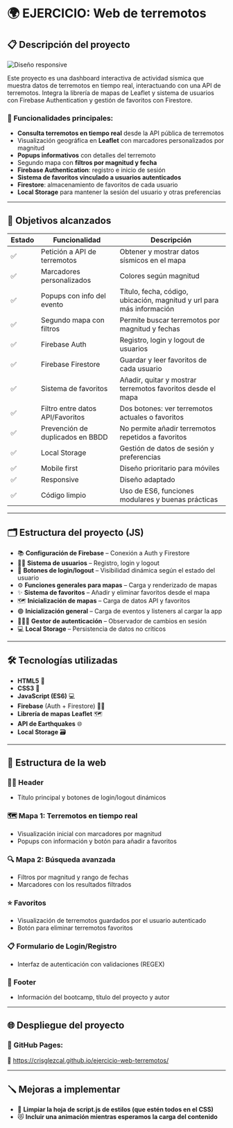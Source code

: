 # 🌍 EJERCICIO: Web de terremotos

## 📋 Descripción del proyecto

![Diseño responsive](./assets/responsive.png.png)

Este proyecto es una dashboard interactiva de actividad sísmica que muestra datos de terremotos en tiempo real, interactuando con una API de terremotos. Integra la librería de mapas de Leaflet y sistema de usuarios con Firebase Authentication y gestión de favoritos con Firestore.

### 🔧 Funcionalidades principales:

- **Consulta terremotos en tiempo real** desde la API pública de terremotos
- Visualización geográfica en **Leaflet** con marcadores personalizados por magnitud
- **Popups informativos** con detalles del terremoto
- Segundo mapa con **filtros por magnitud y fecha**
- **Firebase Authentication**: registro e inicio de sesión
- **Sistema de favoritos vinculado a usuarios autenticados**
- **Firestore**: almacenamiento de favoritos de cada usuario
- **Local Storage** para mantener la sesión del usuario y otras preferencias

---

## 🎯 Objetivos alcanzados

| Estado | Funcionalidad | Descripción |
|--------|---------------|-------------|
| ✅ | Petición a API de terremotos | Obtener y mostrar datos sísmicos en el mapa |
| ✅ | Marcadores personalizados | Colores según magnitud |
| ✅ | Popups con info del evento | Título, fecha, código, ubicación, magnitud y url para más información |
| ✅ | Segundo mapa con filtros | Permite buscar terremotos por magnitud y fechas |
| ✅ | Firebase Auth | Registro, login y logout de usuarios |
| ✅ | Firebase Firestore | Guardar y leer favoritos de cada usuario |
| ✅ | Sistema de favoritos | Añadir, quitar y mostrar terremotos favoritos desde el mapa |
| ✅ | Filtro entre datos API/Favoritos | Dos botones: ver terremotos actuales o favoritos |
| ✅ | Prevención de duplicados en BBDD | No permite añadir terremotos repetidos a favoritos |
| ✅ | Local Storage | Gestión de datos de sesión y preferencias |
| ✅ | Mobile first | Diseño prioritario para móviles|
| ✅ | Responsive | Diseño adaptado|
| ✅ | Código limpio | Uso de ES6, funciones modulares y buenas prácticas |

---

## 🗂️ Estructura del proyecto (JS)

- 📚 **Configuración de Firebase** – Conexión a Auth y Firestore  
- 👩🏽 **Sistema de usuarios** – Registro, login y logout  
- 📍 **Botones de login/logout** – Visibilidad dinámica según el estado del usuario  
- ⚙️ **Funciones generales para mapas** – Carga y renderizado de mapas  
- ✨ **Sistema de favoritos** – Añadir y eliminar favoritos desde el mapa  
- 🗺️ **Inicialización de mapas** – Carga de datos API y favoritos  
- 🟢 **Inicialización general** – Carga de eventos y listeners al cargar la app  
- 🧔🏽‍♂️ **Gestor de autenticación** – Observador de cambios en sesión  
- 💻 **Local Storage** – Persistencia de datos no críticos  

---

## 🛠️ Tecnologías utilizadas

- **HTML5** 📝  
- **CSS3** 🎨  
- **JavaScript (ES6)** 💻  
- **Firebase** (Auth + Firestore) 🔐📁  
- **Librería de mapas Leaflet** 🗺️  
- **API de Earthquakes** 🌐  
- **Local Storage** 🗃️  

---

## 📑 Estructura de la web

### 👩🏽 Header
- Título principal y botones de login/logout dinámicos

### 🗺️ Mapa 1: Terremotos en tiempo real
- Visualización inicial con marcadores por magnitud
- Popups con información y botón para añadir a favoritos

### 🔍 Mapa 2: Búsqueda avanzada
- Filtros por magnitud y rango de fechas
- Marcadores con los resultados filtrados

### ⭐ Favoritos
- Visualización de terremotos guardados por el usuario autenticado
- Botón para eliminar terremotos favoritos

### 📋 Formulario de Login/Registro
- Interfaz de autenticación con validaciones (REGEX)

### 👟 Footer
- Información del bootcamp, título del proyecto y autor

---

## 🌐 Despliegue del proyecto

### 🚀 GitHub Pages:

🔗 https://crisglezcal.github.io/ejercicio-web-terremotos/

---

## 🪛 Mejoras a implementar

- 🎨 **Limpiar la hoja de script.js de estilos (que estén todos en el CSS)**
- 😻 **Incluir una animación mientras esperamos la carga del contenido** 
